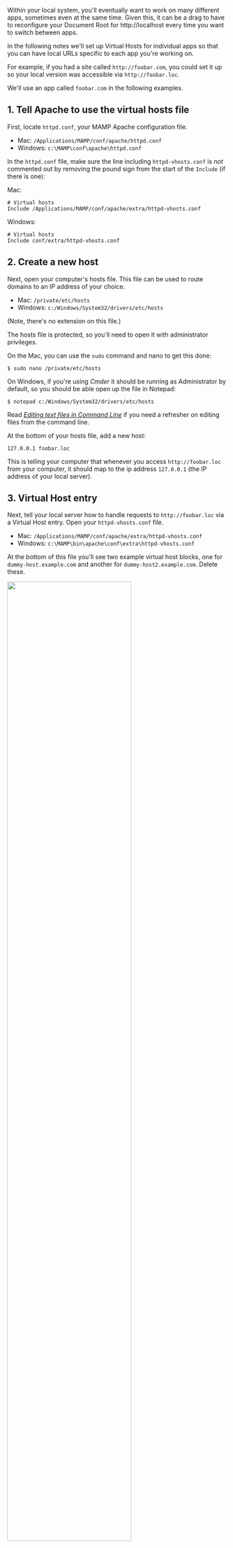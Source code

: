 Within your local system, you'll eventually want to work on many different apps, sometimes even at the same time. Given this, it can be a drag to have to reconfigure your Document Root for http://localhost every time you want to switch between apps.

In the following notes we'll set up Virtual Hosts for individual apps so that you can have local URLs specific to each app you're working on.

For example, if you had a site called `http://foobar.com`, you could set it up so your local version was accessible via `http://foobar.loc`.

We'll use an app called `foobar.com` in the following examples.


## 1. Tell Apache to use the virtual hosts file

First, locate `httpd.conf`, your MAMP Apache configuration file.

* Mac: `/Applications/MAMP/conf/apache/httpd.conf`
* Windows: `c:\MAMP\conf\apache\httpd.conf`

In the `httpd.conf` file, make sure the line including `httpd-vhosts.conf` is *not* commented out by removing the pound sign from the start of the `Include` (if there is one):

Mac:

	# Virtual hosts
	Include /Applications/MAMP/conf/apache/extra/httpd-vhosts.conf

Windows:
	
	# Virtual hosts
	Include conf/extra/httpd-vhosts.conf


## 2. Create a new host

Next, open your computer's hosts file. This file can be used to route domains to an IP address of your choice. 

* Mac: `/private/etc/hosts`
* Windows: `c:/Windows/System32/drivers/etc/hosts`

(Note, there's no extension on this file.)

The hosts file is protected, so you'll need to open it with administrator privileges. 

On the Mac, you can use the `sudo` command and nano to get this done:

	$ sudo nano /private/etc/hosts

On Windows, if you're using *Cmder* it should be running as Administrator by default, so you should be able open up the file in Notepad:

	$ notepad c:/Windows/System32/drivers/etc/hosts

Read [*Editing text files in Command Line*](https://github.com/susanBuck/notes/blob/master/07_SysAdmin/999_Editing_text_files_in_CL.md) if you need a refresher on editing files from the command line.

At the bottom of your hosts file, add a new host:

	127.0.0.1 foobar.loc
	
This is telling your computer that whenever you access `http://foobar.loc` from your computer, it should map to the ip address `127.0.0.1` (the IP address of your local server).
	

## 3. Virtual Host entry

Next, tell your local server how to handle requests to `http://foobar.loc` via a Virtual Host entry. Open your `httpd-vhosts.conf` file.

* Mac: `/Applications/MAMP/conf/apache/extra/httpd-vhosts.conf`
* Windows: `c:\MAMP\bin\apache\conf\extra\httpd-vhosts.conf`

At the bottom of this file you'll see two example virtual host blocks, one for `dummy-host.example.com` and another for `dummy-host2.example.com`. Delete these.

<img src='http://making-the-internet.s3.amazonaws.com/vc-vhost-examples@2x.png' class='' style='max-width:728px; width:75%' alt=''>

Now, add your own virtual host block:

	<VirtualHost *:80>
		ServerName foobar.loc
		DocumentRoot /Users/Documents/Sites/foobar.com
		<Directory /Users/Documents/Sites/foobar.com>
			Options Indexes FollowSymLinks MultiViews
			AllowOverride All
			Order allow,deny
			allow from all
		</Directory>
	</VirtualHost>
	

Be sure to change the following:

1. `ServerName` (use `.loc` or `.dev` to distinguish it from the live TLD)
2. `DocumentRoot` (point it to the app directory in your document root)
3. `Directory` (same as `DocumentRoot`)

Note, the above assumes you're running on Port 80 (`*:80`). If you're running your local Apache on a different port, make that edit.

This is what your `httpd-vhosts.conf` file should look like when you're done:

<img src='http://making-the-internet.s3.amazonaws.com/vc-vhosts-done@2x.png' class='' style='max-width:726px; width:75%' alt=''>

**Restart your local server** and test out your local URL. 

Make sure you explicitly type in `http://foobar.loc` with `http://` at the beginning. If you don't, your browser may just try and do a web search for `foobar.loc` because it does not recognize `.loc` as a domain extension. 

### Summary (to be repeated every time you want to add a new app):
+ Add a new local URL in your computer's `host` file.
+ Add a new `<VirtualHost>` record block in MAMP/Apache's `httpd-vhosts.conf` file.

Note how it's only Steps 2 and 3 above that need to be repeated for any new apps. Step 1 is a one time deal to get virtual hosts working.


### Tips
* Make shortcuts to `httpd-vhosts.conf` and `hosts` for quick access in the future.
* [MAMP Pro ($59)](http://www.mamp.info/en/mamp-pro/) offers a point and click interface to quickly edit hosts, in addition to [other features](http://www.mamp.info/en/mamp-pro/features/matrix.html).
* If you run into any problems, check your Apache error log.



